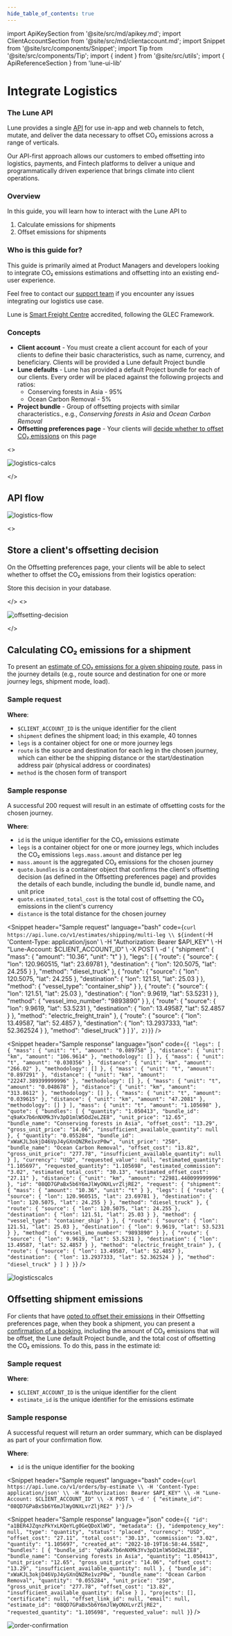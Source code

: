 ```yaml
---
hide_table_of_contents: true
---
```


import ApiKeySection from '@site/src/md/apikey.md';
import ClientAccountSection from '@site/src/md/clientaccount.md';
import Snippet  from '@site/src/components/Snippet';
import Tip from '@site/src/components/Tip';
import { indent } from '@site/src/utils';
import { ApiReferenceSection } from 'lune-ui-lib'

# Integrate Logistics

<div className="sections">

<ApiReferenceSection>
<div className="paragraphSections">

<div>

### The Lune API

Lune provides a single [API](/api/quickstart) for use in-app and web channels to fetch, mutate, and deliver the data necessary to offset CO₂ emissions across a range of verticals.

Our API-first approach allows our customers to embed offsetting into logistics, payments, and Fintech platforms to deliver a unique and programmatically driven experience that brings climate into client operations.

</div>

<div>

### Overview

In this guide, you will learn how to interact with the Lune API to

1.  Calculate emissions for shipments
2.  Offset emissions for shipments

</div>

<div>

### Who is this guide for?

This guide is primarily aimed at Product Managers and developers looking
to integrate CO₂ emissions estimations and offsetting into an existing end-user experience.

Feel free to contact our [support team](mailto:support@lune.com) if you encounter any issues integrating our logistics use case.

<Tip>

Lune is [Smart Freight Centre](https://www.notion.so/luneco/Shipping-Emission-Calculations-f591e8b57c72421ebb4790a88ef8d0e9) accredited, following the GLEC Framework.

</Tip>

</div>
<div>

### Concepts

- **Client account** - You must create a client account for each of your clients to define their basic characteristics, such as name, currency, and beneficiary.  Clients will be provided a Lune default Project bundle
- **Lune defaults** - Lune has provided a default Project bundle for each of our clients.  Every order will be placed against the following projects and ratios:
  - Conserving forests in Asia - 95%
  - Ocean Carbon Removal - 5%
- **Project bundle** - Group of offsetting projects with similar characteristics., e.g., _Conserving forests in Asia_ and _Ocean Carbon Removal_
- **Offsetting preferences page** - Your clients will [decide whether to offset CO₂ emissions](#store-a-clients-offsetting-decision) on this page

</div>
</div>
<>

![logistics-calcs](/img/logistics-calcs.png)

</>
</ApiReferenceSection>

<div>

## API flow

![logistics-flow](/img/logistics-apiflow.png)

</div>


<ApiKeySection />

<ClientAccountSection />


<ApiReferenceSection>
<>

## Store a client's offsetting decision

On the Offsetting preferences page, your clients will be able to select whether to offset the CO₂ emissions from their logistics operation:

Store this decision in your database.

</>
<>


![offsetting-decision](/img/logistics-offsettingdecision.png)

</>
</ApiReferenceSection>

<ApiReferenceSection>

<div className="paragraphSections">

<div>

## Calculating CO₂ emissions for a shipment


To present an [estimate of CO₂ emissions for a given shipping route](/resources/emission-estimates/create-multi-leg-shipping-estimate), pass in the journey details (e.g., route source and destination for one or more journey legs, shipment mode, load).

</div>
<div>


### Sample request


**Where**:

- `$CLIENT_ACCOUNT_ID` is the unique identifier for the client
- `shipment` defines the shipment load; in this example, 40 tonnes
- `legs` is a container object for one or more journey legs
- `route` is the source and destination for each leg in the chosen journey, which can either be the shipping distance or the start/destination address pair (physical address or coordinates)
- `method` is the chosen form of transport

</div>
<div>

### Sample response

A successful 200 request will result in an estimate of offsetting costs for the chosen journey.


**Where**:

- `id` is the unique identifier for the CO₂ emissions estimate
- `legs` is a container object for one or more journey legs, which includes the CO₂ emissions `legs.mass.amount` and distance per leg
- `mass.amount` is the aggregated CO₂ emissions for the chosen journey
- `quote.bundles` is a container object that confirms the client's offsetting decision (as defined in the Offsetting preferences page) and provides the details of each bundle, including the bundle id, bundle name, and unit price
- `quote.estimated_total_cost` is the total cost of offsetting the CO₂ emissions in the client's currency
- `distance` is the total distance for the chosen journey

</div>
</div>

<div className="miniSections">

<Snippet
    header="Sample request"
    language="bash"
    code={`curl https://api.lune.co/v1/estimates/shipping/multi-leg \\
${indent(`-H 'Content-Type: application/json' \\
-H "Authorization: Bearer $API_KEY" \\
-H "Lune-Account: $CLIENT_ACCOUNT_ID" \\
-X POST \\
-d '
{
  "shipment": {
    "mass": {
      "amount": "10.36",
      "unit": "t"
    }
  },
  "legs": [
    {
      "route": {
        "source": {
          "lon": 120.960515,
          "lat": 23.69781
        },
        "destination": {
          "lon": 120.5075,
          "lat": 24.255
        }
      },
      "method": "diesel_truck"
    },
    {
      "route": {
        "source": {
          "lon": 120.5075,
          "lat": 24.255
        },
        "destination": {
          "lon": 121.51,
          "lat": 25.03
        }
      },
      "method": {
        "vessel_type": "container_ship"
      }
    },
    {
      "route": {
        "source": {
          "lon": 121.51,
          "lat": 25.03
        },
        "destination": {
          "lon": 9.9619,
          "lat": 53.5231
        }
      },
      "method": {
        "vessel_imo_number": "9893890"
      }
    },
    {
      "route": {
        "source": {
          "lon": 9.9619,
          "lat": 53.5231
        },
        "destination": {
          "lon": 13.49587,
          "lat": 52.4857
        }
      },
      "method": "electric_freight_train"
    },
    {
      "route": {
        "source": {
          "lon": 13.49587,
          "lat": 52.4857
        },
        "destination": {
          "lon": 13.2937333,
          "lat": 52.362524
        }
      },
      "method": "diesel_truck"
    }
  ]
}'`, 2)}`}
/>

<Snippet
    header="Sample response"
    language="json"
    code={`{
  "legs": [
    {
      "mass": {
        "unit": "t",
        "amount": "0.089758"
      },
      "distance": {
        "unit": "km",
        "amount": "106.9614"
      },
      "methodology": []
    },
    {
      "mass": {
        "unit": "t",
        "amount": "0.030356"
      },
      "distance": {
        "unit": "km",
        "amount": "266.02"
      },
      "methodology": []
    },
    {
      "mass": {
        "unit": "t",
        "amount": "0.897291"
      },
      "distance": {
        "unit": "km",
        "amount": "22247.389399999996"
      },
      "methodology": []
    },
    {
      "mass": {
        "unit": "t",
        "amount": "0.048678"
      },
      "distance": {
        "unit": "km",
        "amount": "313.8612"
      },
      "methodology": []
    },
    {
      "mass": {
        "unit": "t",
        "amount": "0.039615"
      },
      "distance": {
        "unit": "km",
        "amount": "47.2081"
      },
      "methodology": []
    }
  ],
  "mass": {
    "unit": "t",
    "amount": "1.105698"
  },
  "quote": {
    "bundles": [
      {
        "quantity": "1.050413",
        "bundle_id": "q9aKx7b6nNXMk3Yv3pD1mlW5Od2eLZE8",
        "unit_price": "12.65",
        "bundle_name": "Conserving forests in Asia",
        "offset_cost": "13.29",
        "gross_unit_price": "14.06",
        "insufficient_available_quantity": null
      },
      {
        "quantity": "0.055284",
        "bundle_id": "xWaKJL3okjD46VpJ4yGXnQNZRe1vzP0w",
        "unit_price": "250",
        "bundle_name": "Ocean Carbon Removal",
        "offset_cost": "13.82",
        "gross_unit_price": "277.78",
        "insufficient_available_quantity": null
      }
    ],
    "currency": "USD",
    "requested_value": null,
    "estimated_quantity": "1.105697",
    "requested_quantity": "1.105698",
    "estimated_commission": "3.02",
    "estimated_total_cost": "30.13",
    "estimated_offset_cost": "27.11"
  },
  "distance": {
    "unit": "km",
    "amount": "22981.440099999996"
  },
  "id": "08QD7GPaBx5b6Y6mJlWyONXLvrZljRE2",
  "request": {
    "shipment": {
      "mass": {
        "amount": "10.36",
        "unit": "t"
      }
    },
    "legs": [
      {
        "route": {
          "source": {
            "lon": 120.960515,
            "lat": 23.69781
          },
          "destination": {
            "lon": 120.5075,
            "lat": 24.255
          }
        },
        "method": "diesel_truck"
      },
      {
        "route": {
          "source": {
            "lon": 120.5075,
            "lat": 24.255
          },
          "destination": {
            "lon": 121.51,
            "lat": 25.03
          }
        },
        "method": {
          "vessel_type": "container_ship"
        }
      },
      {
        "route": {
          "source": {
            "lon": 121.51,
            "lat": 25.03
          },
          "destination": {
            "lon": 9.9619,
            "lat": 53.5231
          }
        },
        "method": {
          "vessel_imo_number": "9893890"
        }
      },
      {
        "route": {
          "source": {
            "lon": 9.9619,
            "lat": 53.5231
          },
          "destination": {
            "lon": 13.49587,
            "lat": 52.4857
          }
        },
        "method": "electric_freight_train"
      },
      {
        "route": {
          "source": {
            "lon": 13.49587,
            "lat": 52.4857
          },
          "destination": {
            "lon": 13.2937333,
            "lat": 52.362524
          }
        },
        "method": "diesel_truck"
      }
    ]
  }
    }`}
/>

![logisticscalcs](/img/logisticscalcs.png)

</div>
</ApiReferenceSection>

<ApiReferenceSection>
<div className="paragraphSections">

<div>

## Offsetting shipment emissions

For clients that have [opted to offset their emissions](#store-a-clients-offsetting-decision) in their Offsetting preferences page, when they book a shipment, you can present a [confirmation of a booking](/resources/orders/create-order-by-estimate), including the amount of CO₂ emissions that will be offset, the Lune default Project bundle, and the total cost of offsetting the CO₂ emissions.  To do this, pass in the estimate id:

</div>

<div>

### Sample request

**Where**:

- `$CLIENT_ACCOUNT_ID` is the unique identifier for the client
- `estimate_id` is the unique identifier for the emissions estimate

</div>
<div>

### Sample response

A successful request will return an order summary, which can be displayed as part of your confirmation flow.


**Where**:

- `id` is the unique identifier for the booking

</div>
</div>
<div className="miniSections">

<Snippet
    header="Sample request"
    language="bash"
    code={`curl https://api.lune.co/v1/orders/by-estimate \\
  -H 'Content-Type: application/json' \\
  -H "Authorization: Bearer $API_KEY" \\
  -H "Lune-Account: $CLIENT_ACCOUNT_ID" \\
  -X POST \
  -d '
  {
    "estimate_id": "08QD7GPaBx5b6Y6mJlWyONXLvrZljRE2"
  }'`}
/>


<Snippet
    header="Sample response"
    language="json"
    code={`{
  "id": "a1BER4JZqnzPkYxLKQeYLg0GeQDoXlWO",
  "metadata": {},
  "idempotency_key": null,
  "type": "quantity",
  "status": "placed",
  "currency": "USD",
  "offset_cost": "27.11",
  "total_cost": "30.13",
  "commission": "3.02",
  "quantity": "1.105697",
  "created_at": "2022-10-19T16:58:44.558Z",
  "bundles": [
    {
      "bundle_id": "q9aKx7b6nNXMk3Yv3pD1mlW5Od2eLZE8",
      "bundle_name": "Conserving forests in Asia",
      "quantity": "1.050413",
      "unit_price": "12.65",
      "gross_unit_price": "14.06",
      "offset_cost": "13.29",
      "insufficient_available_quantity": null
    },
    {
      "bundle_id": "xWaKJL3okjD46VpJ4yGXnQNZRe1vzP0w",
      "bundle_name": "Ocean Carbon Removal",
      "quantity": "0.055284",
      "unit_price": "250",
      "gross_unit_price": "277.78",
      "offset_cost": "13.82",
      "insufficient_available_quantity": false
    }
  ],
  "projects": [],
  "certificate": null,
  "offset_link_id": null,
  "email": null,
  "estimate_id": "08QD7GPaBx5b6Y6mJlWyONXLvrZljRE2",
  "requested_quantity": "1.105698",
  "requested_value": null
}`}
/>

![order-confirmation](/img/logistics-confirmation.png)

</div>
</ApiReferenceSection>

</div>
